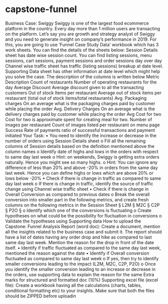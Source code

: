 # capstone-funnel
Business Case: Swiggy
Swiggy is one of the largest food ecommerce platform in the country. Every day more 
than 1 million users are transacting on the platform. Let’s say you are growth and 
strategy analyst of Swiggy and you need to generate insight on company’s 
performance in 2019. For this, you are going to use ‘Funnel Case Study Data’ workbook
which has 3 work sheets. You can find the details of the sheets below:
Session Details sheet has date wise session count. You can find listing sessions, menu 
sessions, cart sessions, payment sessions and order sessions day over day
Channel wise traffic sheet has traffic (listing sessions) breakup at date level.
Supporting Data sheet has other information at date level which might help you solve 
the case. The description of the columns is written below
Metric Description
Count of restaurants Number of operating restaurants for the day
Average Discount Average discount given to all the transacting customers
Out of stock Items per 
restaurant
Average out of stock items per restaurant (total out of stock items/total 
restaurants)
Avg. Packaging charges On an average what is the packaging charges paid by customer while placing 
the order
Avg. Delivery Charges On an average what is the delivery charges paid by customer while placing 
the order
Avg Cost for two Cost for two is approximate spent for creating meal for two. 
Number of images per 
restaurant Count of images listed per restaurant on menu page
Success Rate of payments ratio of successful transactions and payment initiated
Your Task:
• You need to identify the increase or decrease in the number of orders using Session 
Details sheet
o Fill all the remaining columns of Session details based on the definition 
mentioned above the column names
o Identify date of highs and lows in the orders with respect to same day last 
week
o Hint: on weekends, Swiggy is getting extra orders naturally. Hence you might 
see so many highs.
o Hint: You can ignore any difference of less than 20% and above -20% in orders 
from the same day last week. Hence you can define highs or lows which are 
above 20% or lows below -20%
• Check if there is change in traffic as compared to same day last week
o If there is change in traffic, identify the source of traffic change using Channel 
wise traffic sheet
• Check if there is change in Overall Conversion as compared to previous dates
o Break the overall conversion into smaller part in the following metrics, and 
create fresh columns on the following metrics in the Session Sheet
§ L2M
§ M2C
§ C2P
§ P2O
§
o Identify which one of the conversions is fluctuating
o Create hypotheses on what could be the possibility for fluctuation in 
conversions
o Validate the hypotheses using Supporting data
How to upload the Capstone:
Funnel Analysis Report (word doc): Create a document, mention all the 
insights related to the business case and submit it. The report should have a list 
of dates having any order drop and hike as compared to last same day last week. 
Mention the reason for the drop in front of the date itself.
• Identify if traffic fluctuated as compared to the same day last week, 
mentioned the reason against the date
• Identify if Overall conversion fluctuated as compared to same day last week
o If yes, then try to identify smaller conversions leading to the impact 
(L2M, M2C, C2P, P2O)
o Once you identify the smaller conversion leading to an increase or 
decrease in the orders, use supporting data to explain the reason for 
the same
Extra marks for structured and formatted doc (10%)
Supporting excel file (excel file):
Create a workbook having all the calculations (charts, tables, conditional 
formatting etc) to your insights.
Make sure that both the files should be ZIPPED before uploadin
